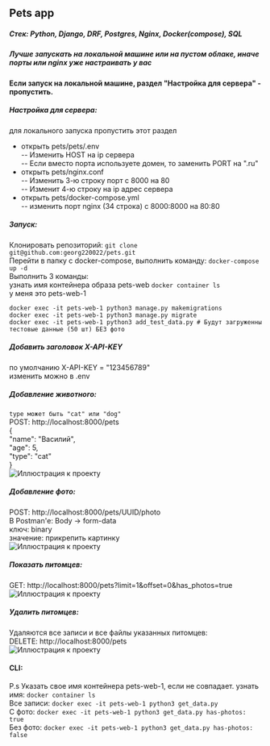 ## Pets app
##### Стек: Python, Django, DRF, Postgres, Nginx, Docker(compose), SQL  
##### Лучше запускать на локальной машине или на пустом облаке, иначе порты или nginx уже настраивать у вас  
#### Если запуск на локальной машине, раздел "Настройка для сервера" - пропустить.  
##### Настройка для сервера:  
для локального запуска пропустить этот раздел  
- открыть pets/pets/.env  
-- Изменить HOST на ip сервера  
-- Если вместо порта используете домен, то заменить PORT на ".ru"  
- открыть pets/nginx.conf  
-- Изменить 3-ю строку порт с 8000 на 80  
-- Изменит 4-ю строку на ip адрес сервера  
- открыть pets/docker-compose.yml  
-- изменить порт nginx (34 строка) с 8000:8000 на 80:80
  
  
##### Запуск:  
Клонировать репозиторий: ```git clone git@github.com:georg220022/pets.git```  
Перейти в папку с docker-compose, выполнить команду: ```docker-compose up -d```  
Выполнить 3 команды:  
узнать имя контейнера образа pets-web ```docker container ls```  
у меня это pets-web-1  
```
docker exec -it pets-web-1 python3 manage.py makemigrations  
docker exec -it pets-web-1 python3 manage.py migrate  
docker exec -it pets-web-1 python3 add_test_data.py # Будут загруженны тестовые данные (50 шт) БЕЗ фото  
```  
##### Добавить заголовок X-API-KEY  
по умолчанию X-API-KEY = "123456789"  
изменить можно в .env  
  
##### Добавление животного:  
```type может быть "cat" или "dog"```  
POST: http://localhost:8000/pets  
{  
    "name": "Василий",  
    "age": 5,  
    "type": "cat"   
}  
![Иллюстрация к проекту](https://github.com/georg220022/pets/blob/main/img/add_pet.png)    
##### Добавление фото:  
POST: http://localhost:8000/pets/UUID/photo  
В Postman'e: Body -> form-data  
ключ: binary  
значение: прикрепить картинку  
![Иллюстрация к проекту](https://github.com/georg220022/pets/blob/main/img/add_photo.png)   
##### Показать питомцев:  
GET: http://localhost:8000/pets?limit=1&offset=0&has_photos=true  
![Иллюстрация к проекту](https://github.com/georg220022/pets/blob/main/img/get_pets.png)  
##### Удалить питомцев:  
Удаляются все записи и все файлы указанных питомцев:  
DELETE: http://localhost:8000/pets  
![Иллюстрация к проекту](https://github.com/georg220022/pets/blob/main/img/deleted.png)  
#### CLI:  
P.s Указать свое имя контейнера pets-web-1, если не совпадает. 
узнать имя: ```docker container ls```   
Все записи: ```docker exec -it pets-web-1 python3 get_data.py```   
С фото: ```docker exec -it pets-web-1 python3 get_data.py has-photos: true```  
Без фото: ```docker exec -it pets-web-1 python3 get_data.py has-photos: false```  
